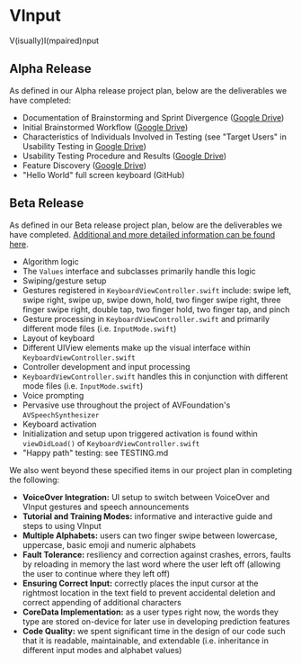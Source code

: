 # VInput
V(isually)I(mpaired)nput

## Alpha Release
As defined in our Alpha release project plan, below are the deliverables we have completed:
* Documentation of Brainstorming and Sprint Divergence ([Google Drive](https://drive.google.com/drive/u/1/folders/0Bx_oMYCmW6jGZlgxR2RQTWlnYTg))
* Initial Brainstormed Workflow ([Google Drive](https://drive.google.com/drive/u/1/folders/0Bx_oMYCmW6jGZlgxR2RQTWlnYTg))
* Characteristics of Individuals Involved in Testing (see "Target Users" in Usability Testing in [Google Drive](https://drive.google.com/drive/u/1/folders/0Bx_oMYCmW6jGZlgxR2RQTWlnYTg))
* Usability Testing Procedure and Results ([Google Drive](https://drive.google.com/drive/u/1/folders/0Bx_oMYCmW6jGZlgxR2RQTWlnYTg))
* Feature Discovery ([Google Drive](https://drive.google.com/drive/u/1/folders/0Bx_oMYCmW6jGZlgxR2RQTWlnYTg))
* "Hello World" full screen keyboard (GitHub)

## Beta Release
As defined in our Beta release project plan, below are the deliverables we have completed. [Additional and more detailed information can be found here](https://docs.google.com/document/d/1ckNWmpqcP-tZ3jRCnp_ZpskCHK__58Kwda_WcLUEZXA/edit?usp=sharing).
* Algorithm logic
 * The `Values` interface and subclasses primarily handle this logic
* Swiping/gesture setup
 * Gestures registered in `KeyboardViewController.swift` include: swipe left, swipe right, swipe up, swipe down, hold, two finger swipe right, three finger swipe right, double tap, two finger hold, two finger tap, and pinch
 * Gesture processing in `KeyboardViewController.swift` and primarily different mode files (i.e. `InputMode.swift`)
* Layout of keyboard
 * Different UIView elements make up the visual interface within `KeyboardViewController.swift`
* Controller development and input processing
 * `KeyboardViewController.swift` handles this in conjunction with different mode files (i.e. `InputMode.swift`)
* Voice prompting
 * Pervasive use throughout the project of AVFoundation's `AVSpeechSynthesizer`
* Keyboard activation
 * Initialization and setup upon triggered activation is found within `viewDidLoad()` of `KeyboardViewController.swift`
* "Happy path" testing: see TESTING.md

We also went beyond these specified items in our project plan in completing the following:
* **VoiceOver Integration:** UI setup to switch between VoiceOver and VInput gestures and speech announcements
* **Tutorial and Training Modes:** informative and interactive guide and steps to using VInput
* **Multiple Alphabets:** users can two finger swipe between lowercase, uppercase, basic emoji and numeric alphabets
* **Fault Tolerance:** resiliency and correction against crashes, errors, faults by reloading in memory the last word where the user left off (allowing the user to continue where they left off)
* **Ensuring Correct Input:** correctly places the input cursor at the rightmost location in the text field to prevent accidental deletion and correct appending of additional characters
* **CoreData Implementation:** as a user types right now, the words they type are stored on-device for later use in developing prediction features
* **Code Quality:** we spent significant time in the design of our code such that it is readable, maintainable, and extendable (i.e. inheritance in different input modes and alphabet values)
